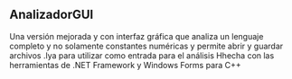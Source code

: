 ## AnalizadorGUI
Una versión mejorada y con interfaz gráfica que analiza un lenguaje completo y no solamente constantes numéricas y permite abrir y guardar archivos .lya para utilizar como entrada para el análisis
Hhecha con las herramientas de .NET Framework y Windows Forms para C++
